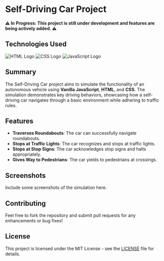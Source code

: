 # Self-Driving Car Project

**⚠️ In Progress: This project is still under development and features are being actively added. ⚠️**

## Technologies Used

![HTML Logo](https://img.icons8.com/color/48/000000/html-5.png) 
![CSS Logo](https://img.icons8.com/color/48/000000/css3.png) 
![JavaScript Logo](https://img.icons8.com/color/48/000000/javascript.png)

## Summary

The Self-Driving Car project aims to simulate the functionality of an autonomous vehicle using **Vanilla JavaScript**, **HTML**, and **CSS**. The simulation demonstrates key driving behaviors, showcasing how a self-driving car navigates through a basic environment while adhering to traffic rules.

## Features

- **Traverses Roundabouts**: The car can successfully navigate roundabouts.
- **Stops at Traffic Lights**: The car recognizes and stops at traffic lights.
- **Stops at Stop Signs**: The car acknowledges stop signs and halts appropriately.
- **Gives Way to Pedestrians**: The car yields to pedestrians at crossings.

## Screenshots

Include some screenshots of the simulation here.

## Contributing

Feel free to fork the repository and submit pull requests for any enhancements or bug fixes!

## License

This project is licensed under the MIT License - see the [LICENSE](LICENSE) file for details.

